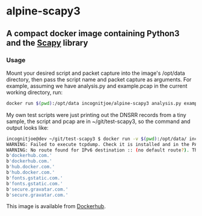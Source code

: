 # alpine-scapy3

## A compact docker image containing Python3 and the [Scapy](https://pypi.python.org/pypi/scapy-python3/0.21) library

### Usage

Mount your desired script and packet capture into the image's /opt/data directory, then pass the script name and packet capture as arguments.
For example, assuming we have analysis.py and example.pcap in the current working directory, run:
```bash
docker run $(pwd):/opt/data incognitjoe/alpine-scapy3 analysis.py example.pcap
```

My own test scripts were just printing out the DNSRR records from a tiny sample, the script and pcap are in ~/git/test-scapy3, so the command and 
output looks like:
```bash
incognitjoe@dev ~/git/test-scapy3 $ docker run -v $(pwd):/opt/data/ incognitjoe/alpine-scapy3 analysis.py example.pcap
WARNING: Failed to execute tcpdump. Check it is installed and in the PATH
WARNING: No route found for IPv6 destination :: (no default route?). This affects only IPv6
b'dockerhub.com.'
b'dockerhub.com.'
b'hub.docker.com.'
b'hub.docker.com.'
b'fonts.gstatic.com.'
b'fonts.gstatic.com.'
b'secure.gravatar.com.'
b'secure.gravatar.com.'
```

This image is available from [Dockerhub](https://hub.docker.com/r/incognitjoe/alpine-scapy3/).
